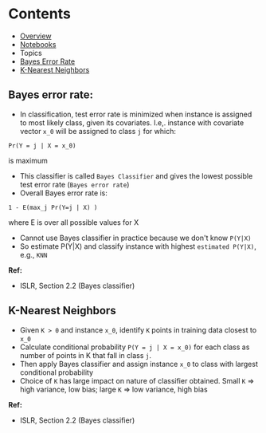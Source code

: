 # Contents
* [Overview](#overview)
* [Notebooks](#notebooks)
* Topics
 * [Bayes Error Rate](#bayes-error-rate)
 * [K-Nearest Neighbors](#k-nearest-neighbors)
 
 ## Bayes error rate:
 * In classification, test error rate is minimized when instance is assigned to most likely class, given its covariates. I.e,. instance with covariate vector `x_0` will be assigned to class `j` for which:

 `Pr(Y = j | X = x_0)`

 is maximum

 * This classifier is called `Bayes Classifier` and gives the lowest possible test error rate (`Bayes error rate`)
 * Overall Bayes error rate is:

 `1 - E(max_j Pr(Y=j | X) )`

 where E is over all possible values for X

 * Cannot use Bayes classifier in practice because we don't know `P(Y|X)`
 * So estimate P(Y|X) and classify instance with highest `estimated P(Y|X)`, e.g., `KNN`

 **Ref:**
 * ISLR, Section 2.2 (Bayes classifier)


 ## K-Nearest Neighbors
 
 * Given `K > 0` and instance `x_0`, identify `K` points in training data closest to `x_0`
 * Calculate conditional probability `P(Y = j | X = x_0)` for each class as number of points in K that fall in class `j`.
 * Then apply Bayes classifier and assign instance `x_0` to class with largest conditional probability
 * Choice of `K` has large impact on nature of classifier obtained. Small `K` => high variance, low bias; large `K` => low variance, high bias

 **Ref:**
 * ISLR, Section 2.2 (Bayes classifier)


 
